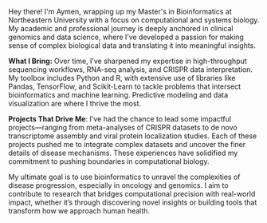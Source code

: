 
Hey there! I'm Aymen, wrapping up my Master's in Bioinformatics at Northeastern University with a focus on computational and systems biology. My academic and professional journey is deeply anchored in clinical genomics and data science, where I’ve developed a passion for making sense of complex biological data and translating it into meaningful insights.

**What I Bring:** Over time, I’ve sharpened my expertise in high-throughput sequencing workflows, RNA-seq analysis, and CRISPR data interpretation. My toolbox includes Python and R, with extensive use of libraries like Pandas, TensorFlow, and Scikit-Learn to tackle problems that intersect bioinformatics and machine learning. Predictive modeling and data visualization are where I thrive the most.

**Projects That Drive Me**: I've had the chance to lead some impactful projects—ranging from meta-analyses of CRISPR datasets to de novo transcriptome assembly and viral protein localization studies. Each of these projects pushed me to integrate complex datasets and uncover the finer details of disease mechanisms. These experiences have solidified my commitment to pushing boundaries in computational biology.

My ultimate goal is to use bioinformatics to unravel the complexities of disease progression, especially in oncology and genomics. I aim to contribute to research that bridges computational precision with real-world impact, whether it’s through discovering novel insights or building tools that transform how we approach human health.
